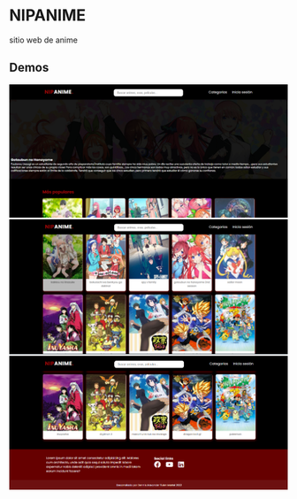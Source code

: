 # NIPANIME
sitio web de anime

## Demos
<img src="https://github.com/DennisMartel/NIPANIME/blob/master/image/demos/cap.png?raw=true" alt="Dennis Alexander Martel, Desarrollador web" />
<img src="https://github.com/DennisMartel/NIPANIME/blob/master/image/demos/cap2.png?raw=true" alt="Dennis Alexander Martel, Desarrollador web" />
<img src="https://github.com/DennisMartel/NIPANIME/blob/master/image/demos/cap3.png?raw=true" alt="Dennis Alexander Martel, Desarrollador web" />
